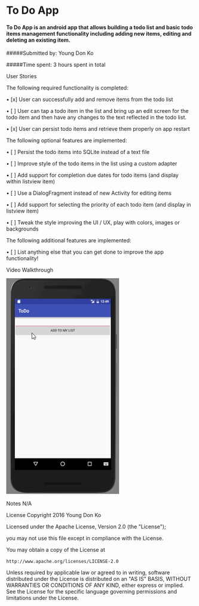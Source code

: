 # To Do App

#### To Do App is an android app that allows building a todo list and basic todo items management functionality including adding new items, editing and deleting an existing item.

#####Submitted by: Young Don Ko

#####Time spent: 3 hours spent in total


User Stories

The following required functionality is completed:

•	[x] User can successfully add and remove items from the todo list

•	[ ] User can tap a todo item in the list and bring up an edit screen for the todo item and then have any changes to the text reflected in the todo list.

•	[x] User can persist todo items and retrieve them properly on app restart

The following optional features are implemented:

•	[ ] Persist the todo items into SQLite instead of a text file

•	[ ] Improve style of the todo items in the list using a custom adapter

•	[ ] Add support for completion due dates for todo items (and display within listview item)

•	[ ] Use a DialogFragment instead of new Activity for editing items

•	[ ] Add support for selecting the priority of each todo item (and display in listview item)

•	[ ] Tweak the style improving the UI / UX, play with colors, images or backgrounds

The following additional features are implemented:

•	[ ] List anything else that you can get done to improve the app functionality!


Video Walkthrough

![todoapp](images/todoapp.gif)

Notes
N/A

License
Copyright 2016 Young Don Ko

Licensed under the Apache License, Version 2.0 (the "License");

you may not use this file except in compliance with the License.

You may obtain a copy of the License at

    http://www.apache.org/licenses/LICENSE-2.0

Unless required by applicable law or agreed to in writing, software
distributed under the License is distributed on an "AS IS" BASIS,
WITHOUT WARRANTIES OR CONDITIONS OF ANY KIND, either express or implied.
See the License for the specific language governing permissions and
limitations under the License.
